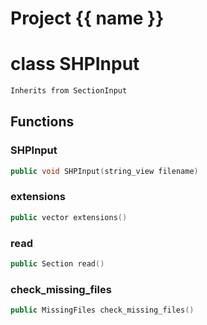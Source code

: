 <script setup>
import {useRoute} from 'vitepress'
const {path} = useRoute()
const tokens = path.split('/')
const words = tokens[2].split('-');
for (let i = 0; i < words.length; i++) {
    words[i] = words[i].charAt(0).toUpperCase() + words[i].slice(1);
    words[i] = words[i].replace('geode', 'Geode')
}
const name = words.join('-');
</script>
# Project {{ name }}

# class SHPInput


```cpp
Inherits from SectionInput
```



## Functions

### SHPInput

```cpp
public void SHPInput(string_view filename)
```


### extensions

```cpp
public vector extensions()
```


### read

```cpp
public Section read()
```


### check_missing_files

```cpp
public MissingFiles check_missing_files()
```




